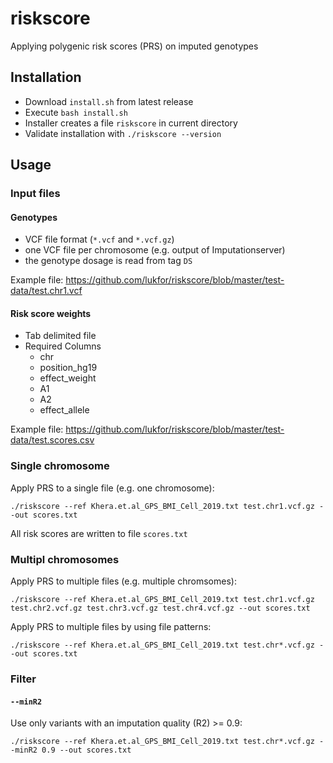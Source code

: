 # riskscore

Applying polygenic risk scores (PRS) on imputed genotypes


## Installation

- Download `install.sh` from latest release
- Execute `bash install.sh`
- Installer creates a file `riskscore` in current directory
- Validate installation with `./riskscore --version` 

## Usage

### Input files

#### Genotypes

- VCF file format (`*.vcf` and `*.vcf.gz`)
- one VCF file per chromosome (e.g. output of Imputationserver)
- the genotype dosage is read from tag `DS`

Example file: https://github.com/lukfor/riskscore/blob/master/test-data/test.chr1.vcf

#### Risk score weights

- Tab delimited file
- Required Columns
  - chr
  - position_hg19
  - effect_weight
  - A1
  - A2
  - effect_allele

Example file: https://github.com/lukfor/riskscore/blob/master/test-data/test.scores.csv


### Single chromosome

Apply PRS to a single file (e.g. one chromosome):

```
./riskscore --ref Khera.et.al_GPS_BMI_Cell_2019.txt test.chr1.vcf.gz --out scores.txt
```

All risk scores are written to file `scores.txt`

### Multipl chromosomes

Apply PRS to multiple files (e.g. multiple chromsomes):

```
./riskscore --ref Khera.et.al_GPS_BMI_Cell_2019.txt test.chr1.vcf.gz test.chr2.vcf.gz test.chr3.vcf.gz test.chr4.vcf.gz --out scores.txt
```

Apply PRS to multiple files by using file patterns:

```
./riskscore --ref Khera.et.al_GPS_BMI_Cell_2019.txt test.chr*.vcf.gz --out scores.txt
```


### Filter

#### `--minR2`

Use only variants with an imputation quality (R2) >= 0.9:

```
./riskscore --ref Khera.et.al_GPS_BMI_Cell_2019.txt test.chr*.vcf.gz --minR2 0.9 --out scores.txt
```